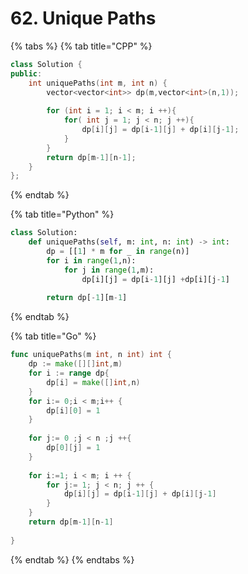 # 62. Unique Paths

{% tabs %}
{% tab title="CPP" %}
```cpp
class Solution {
public:
    int uniquePaths(int m, int n) {
        vector<vector<int>> dp(m,vector<int>(n,1));
        
        for (int i = 1; i < m; i ++){
            for( int j = 1; j < n; j ++){
                dp[i][j] = dp[i-1][j] + dp[i][j-1];
            }
        }
        return dp[m-1][n-1];
    }
};
```
{% endtab %}

{% tab title="Python" %}
```python
class Solution:
    def uniquePaths(self, m: int, n: int) -> int:
        dp = [[1] * m for _ in range(n)]
        for i in range(1,n):
            for j in range(1,m):
                dp[i][j] = dp[i-1][j] +dp[i][j-1]
                
        return dp[-1][m-1]
```
{% endtab %}

{% tab title="Go" %}
```go
func uniquePaths(m int, n int) int {
    dp := make([][]int,m)
    for i := range dp{
        dp[i] = make([]int,n)
    }
    for i:= 0;i < m;i++ {
        dp[i][0] = 1
    }
    
    for j:= 0 ;j < n ;j ++{
        dp[0][j] = 1
    }
    
    for i:=1; i < m; i ++ {
        for j:= 1; j < n; j ++ {
            dp[i][j] = dp[i-1][j] + dp[i][j-1]
        }
    }
    return dp[m-1][n-1]
    
}
```
{% endtab %}
{% endtabs %}

